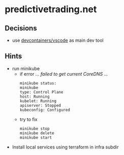 # predictivetrading.net

## Decisions
- use [devcontainers/vscode](https://containers.dev/guide/dockerfile) as main dev tool

## Hints

- run minikube
  - if error *... failed to get current CoreDNS ...*
    ```
    minikube status: 
    minikube
    type: Control Plane
    host: Running
    kubelet: Running
    apiserver: Stopped
    kubeconfig: Configured
    ```
  - try to fix
    ```
    minikube stop
    minikube delete
    minikube start
    ```
- Install local services using terraform in infra subdir